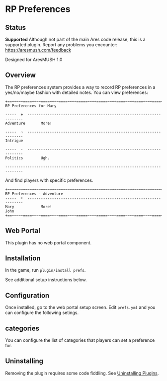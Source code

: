 # RP Preferences

## Status

**Supported** Although not part of the main Ares code release, this is a supported plugin.  Report any problems you encounter: https://aresmush.com/feedback

Designed for AresMUSH 1.0

## Overview

The RP preferences system provides a way to record RP preferences in a yes/no/maybe fashion with detailed notes.  You can view preferences:

    +==~~~~~====~~~~====~~~~====~~~~=====~~~~=====~~~~====~~~~====~~~~====~~~~~==+
    RP Preferences for Mary
    
    -----  +  --------------------------------------------------------------------
    Adventure       More!
    
    -----  ~  --------------------------------------------------------------------
    Intrigue
    
    -----  -  --------------------------------------------------------------------
    Politics        Ugh.
    
    ------------------------------------------------------------------------------

And find players with specific preferences. 

    +==~~~~~====~~~~====~~~~====~~~~=====~~~~=====~~~~====~~~~====~~~~====~~~~~==+
    RP Preferences - Adventure
    -----  +  --------------------------------------------------------------------
    Mary            More!
    John          
    +==~~~~~====~~~~====~~~~====~~~~=====~~~~=====~~~~====~~~~====~~~~====~~~~~==+

## Web Portal

This plugin has no web portal component.

## Installation

In the game, run `plugin/install prefs`.

See additional setup instructions below.

## Configuration

Once installed, go to the web portal setup screen.  Edit `prefs.yml` and you can configure the following setings.

## categories

You can configure the list of categories that players can set a preference for.

## Uninstalling

Removing the plugin requires some code fiddling.  See [Uninstalling Plugins](https://www.aresmush.com/tutorials/code/extras.html#uninstalling-plugins).